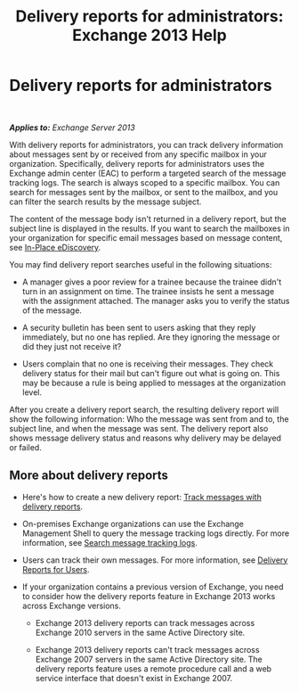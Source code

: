 ﻿---
title: 'Delivery reports for administrators: Exchange 2013 Help'
TOCTitle: Delivery reports for administrators
ms:assetid: d98623d3-e0b7-4cb9-93fb-6351b4a06137
ms:mtpsurl: https://technet.microsoft.com/en-us/library/JJ919241(v=EXCHG.150)
ms:contentKeyID: 50646520
ms.date: 12/09/2016
mtps_version: v=EXCHG.150
---

# Delivery reports for administrators

 

_**Applies to:** Exchange Server 2013_


With delivery reports for administrators, you can track delivery information about messages sent by or received from any specific mailbox in your organization. Specifically, delivery reports for administrators uses the Exchange admin center (EAC) to perform a targeted search of the message tracking logs. The search is always scoped to a specific mailbox. You can search for messages sent by the mailbox, or sent to the mailbox, and you can filter the search results by the message subject.

The content of the message body isn't returned in a delivery report, but the subject line is displayed in the results. If you want to search the mailboxes in your organization for specific email messages based on message content, see [In-Place eDiscovery](in-place-ediscovery-exchange-2013-help.md).

You may find delivery report searches useful in the following situations:

  - A manager gives a poor review for a trainee because the trainee didn't turn in an assignment on time. The trainee insists he sent a message with the assignment attached. The manager asks you to verify the status of the message.

  - A security bulletin has been sent to users asking that they reply immediately, but no one has replied. Are they ignoring the message or did they just not receive it?

  - Users complain that no one is receiving their messages. They check delivery status for their mail but can't figure out what is going on. This may be because a rule is being applied to messages at the organization level.

After you create a delivery report search, the resulting delivery report will show the following information: Who the message was sent from and to, the subject line, and when the message was sent. The delivery report also shows message delivery status and reasons why delivery may be delayed or failed.

## More about delivery reports

  - Here's how to create a new delivery report: [Track messages with delivery reports](track-messages-with-delivery-reports-exchange-2013-help.md).

  - On-premises Exchange organizations can use the Exchange Management Shell to query the message tracking logs directly. For more information, see [Search message tracking logs](search-message-tracking-logs-exchange-2013-help.md).

  - Users can track their own messages. For more information, see [Delivery Reports for Users](https://go.microsoft.com/fwlink/?linkid=279920).

  - If your organization contains a previous version of Exchange, you need to consider how the delivery reports feature in Exchange 2013 works across Exchange versions.
    
      - Exchange 2013 delivery reports can track messages across Exchange 2010 servers in the same Active Directory site.
    
      - Exchange 2013 delivery reports can't track messages across Exchange 2007 servers in the same Active Directory site. The delivery reports feature uses a remote procedure call and a web service interface that doesn't exist in Exchange 2007.

